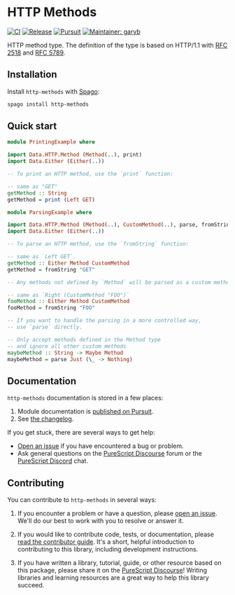 # HTTP Methods

[![CI](https://github.com/purescript-contrib/purescript-http-methods/workflows/CI/badge.svg?branch=main)](https://github.com/purescript-contrib/purescript-http-methods/actions?query=workflow%3ACI+branch%3Amain)
[![Release](https://img.shields.io/github/release/purescript-contrib/purescript-http-methods.svg)](https://github.com/purescript-contrib/purescript-http-methods/releases)
[![Pursuit](https://pursuit.purescript.org/packages/purescript-http-methods/badge)](https://pursuit.purescript.org/packages/purescript-http-methods)
[![Maintainer: garyb](https://img.shields.io/badge/maintainer-garyb-teal.svg)](https://github.com/garyb)

HTTP method type. The definition of the type is based on HTTP/1.1 with [RFC 2518](https://tools.ietf.org/html/rfc2518) and [RFC 5789](https://tools.ietf.org/html/rfc5789).

## Installation

Install `http-methods` with [Spago](https://github.com/purescript/spago):

```sh
spago install http-methods
```

## Quick start

```purescript
module PrintingExample where

import Data.HTTP.Method (Method(..), print)
import Data.Either (Either(..))

-- To print an HTTP method, use the `print` function:

-- same as "GET"
getMethod :: String
getMethod = print (Left GET)
```

```purescript
module ParsingExample where

import Data.HTTP.Method (Method(..), CustomMethod(..), parse, fromString)
import Data.Either (Either(..))

-- To parse an HTTP method, use the `fromString` function:

-- same as `Left GET`.
getMethod :: Either Method CustomMethod
getMethod = fromString "GET"

-- Any methods not defined by `Method` will be parsed as a custom method:

-- same as `Right (CustomMethod "FOO")`
fooMethod :: Either Method CustomMethod
fooMethod = fromString "FOO"

-- If you want to handle the parsing in a more controlled way,
-- use `parse` directly.

-- Only accept methods defined in the Method type
-- and ignore all other custom methods
maybeMethod :: String -> Maybe Method
maybeMethod = parse Just (\_ -> Nothing)
```

## Documentation

`http-methods` documentation is stored in a few places:

1. Module documentation is [published on Pursuit](https://pursuit.purescript.org/packages/purescript-http-methods).
2. See [the changelog](./CHANGELOG.md).

If you get stuck, there are several ways to get help:

- [Open an issue](https://github.com/purescript-contrib/purescript-http-methods/issues) if you have encountered a bug or problem.
- Ask general questions on the [PureScript Discourse](https://discourse.purescript.org) forum or the [PureScript Discord](https://purescript.org/chat) chat.

## Contributing

You can contribute to `http-methods` in several ways:

1. If you encounter a problem or have a question, please [open an issue](https://github.com/purescript-contrib/purescript-http-methods/issues). We'll do our best to work with you to resolve or answer it.

2. If you would like to contribute code, tests, or documentation, please [read the contributor guide](./CONTRIBUTING.md). It's a short, helpful introduction to contributing to this library, including development instructions.

3. If you have written a library, tutorial, guide, or other resource based on this package, please share it on the [PureScript Discourse](https://discourse.purescript.org)! Writing libraries and learning resources are a great way to help this library succeed.
